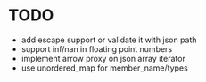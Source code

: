 # TODO

* add escape support or validate it with json path
* support inf/nan in floating point numbers
* implement arrow proxy on json array iterator
* use unordered_map for member_name/types
